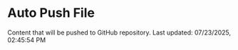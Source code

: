 # Auto Push File

Content that will be pushed to GitHub repository.
Last updated: 07/23/2025, 02:45:54 PM